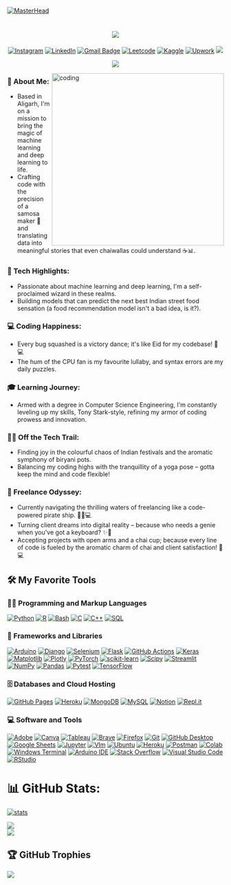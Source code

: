 [![MasterHead](https://digitalmarketingtrends.in/wp-content/uploads/2018/04/Future-of-Machine-Learning-in-Digital-Marketing-Gif.gif)](https://kashifmehdi.io)

<!--# Hey <img src="https://media.giphy.com/media/hvRJCLFzcasrR4ia7z/giphy.gif" width="40px">, I'm [Kashif!](https://github.com/kashifmehdi) -->
<h1 align="center">
  <a href="https://git.io/typing-svg">
    <img src="https://readme-typing-svg.herokuapp.com/?lines=Hello,+There!+👋;This+is+Kashif+Mehdi;Nice+to+meet+you!&center=true&size=31">
  </a>
</h1>

<div align="center">
  
  [![Instagram](https://img.shields.io/badge/Instagram-%23E4405F.svg?logo=Instagram&logoColor=white)](https://instagram.com/https://www.instagram.com/kashif._.mehdi/)
  [![LinkedIn](https://img.shields.io/badge/LinkedIn-%230077B5.svg?logo=linkedin&logoColor=white)](https://linkedin.com/in/www.linkedin.com/in/kashifmehdi)
  [![Gmail Badge](https://img.shields.io/badge/-kashifmehdi-c14438?style=flat&logo=Gmail&logoColor=white&link=mailto:kashifmehdi53@gmail.com)](mailto:kashifmehdi53@gmail.com)
  [![Leetcode](https://img.shields.io/badge/-LeetCode-FFA116?styleflat&logo=LeetCode&logoColor=black)](https://www.leetcode.com/https://leetcode.com/kashifmehdi53/)
  [![Kaggle](https://img.shields.io/badge/Kaggle-20BEFF?style=flat&logo=Kaggle&logoColor=white)](https://kaggle.com/https://www.kaggle.com/kashifmehdi13)
  [![Upwork](https://img.shields.io/badge/UpWork-6FDA44?style=flat&logo=Upwork&logoColor=white)](https://www.upwork.com/freelancers/~018c989c49e49ebcaa)
  ![](https://komarev.com/ghpvc/?username=kashifmehdi&style=flat&color=828bed)
  
</div>

<div align="center">
  
  ![](https://quotes-github-readme.vercel.app/api?type=horizontal&theme=radical)
  
</div>


<img align="right" alt="coding" width= 400 src="https://user-images.githubusercontent.com/75851313/151668395-5591532b-28da-46a6-9476-7c9694bcb60e.gif">


<h3 align="left">🚀 About Me:</h3>
<ul>
    <li>Based in Aligarh, I'm on a mission to bring the magic of machine learning and deep learning to life.</li>
    <li>Crafting code with the precision of a samosa maker 🥟 and translating data into meaningful stories that even chaiwallas could understand ☕📊.</li>
</ul>
<h3 align="left">🤖 Tech Highlights:</h3>
<ul>
    <li>Passionate about machine learning and deep learning, I'm a self-proclaimed wizard in these realms.</li>
    <li>Building models that can predict the next best Indian street food sensation (a food recommendation model isn't a bad idea, is it?).</li>
</ul>
<h3 align="left">💻 Coding Happiness:</h3>
<ul>
    <li>Every bug squashed is a victory dance; it's like Eid for my codebase! 🎉💻</li>
    <li>The hum of the CPU fan is my favourite lullaby, and syntax errors are my daily puzzles.</li>
</ul>
<h3 align="left">🎓 Learning Journey:</h3>
<ul>
    <li>Armed with a degree in Computer Science Engineering, I'm constantly leveling up my skills, Tony Stark-style, refining my armor of coding prowess and innovation.</li>
</ul>
<h3 align="left">👩‍💻 Off the Tech Trail:</h3>
<ul>
    <li>Finding joy in the colourful chaos of Indian festivals and the aromatic symphony of biryani pots.</li>
    <li>Balancing my coding highs with the tranquillity of a yoga pose – gotta keep the mind and code flexible!</li>
</ul>
<h3 align="left">💼 Freelance Odyssey:</h3>
<ul>
    <li>Currently navigating the thrilling waters of freelancing like a code-powered pirate ship. 🏴‍☠️💻</li>
    <li>Turning client dreams into digital reality – because who needs a genie when you've got a keyboard? ✨🧞</li>
    <li>Accepting projects with open arms and a chai cup; because every line of code is fueled by the aromatic charm of chai and client satisfaction! 🍵💻</li>
</ul>


  <summary><h2>🛠️ My Favorite Tools</h2></summary>
  <!-- Some badges are from https://github.com/Ileriayo/markdown-badges -->

  <h3>👨‍💻 Programming and Markup Languages</h3>

  <p>
      <a href="https://github.com/search?q=user%3ADenverCoder1+language%3Apython"><img alt="Python" src="https://img.shields.io/badge/Python-14354C.svg?logo=python&logoColor=white"></a>
      <a href="https://github.com/search?q=user%3ADenverCoder1+language%3Ar"><img alt="R" src="https://img.shields.io/badge/R-276DC3.svg?logo=r&logoColor=white"></a>
      <a href="https://github.com/search?q=user%3ADenverCoder1+language%3Abash"><img alt="Bash" src="https://img.shields.io/badge/Bash-121011.svg?logo=gnu-bash&logoColor=white"></a>
      <a href="https://github.com/search?q=user%3ADenverCoder1+language%3Ac"><img alt="C" src="https://custom-icon-badges.demolab.com/badge/C-03599C.svg?logo=c-in-hexagon&logoColor=white"></a>
      <a href="https://github.com/search?q=user%3ADenverCoder1+language%3Acpp"><img alt="C++" src="https://custom-icon-badges.demolab.com/badge/C++-9C033A.svg?logo=cpp2&logoColor=white"></a>
      <a href="https://github.com/search?q=user%3ADenverCoder1+language%3Asql"><img alt="SQL" src="https://custom-icon-badges.demolab.com/badge/SQL-025E8C.svg?logo=database&logoColor=white"></a>
    
  </p>

  <h3>🧰 Frameworks and Libraries</h3>

  <p>
      <a href="#"><img alt="Arduino" src="https://img.shields.io/badge/-Arduino-00979D?logo=Arduino&logoColor=white"></a>
      <a href="#"><img alt="Django" src="https://img.shields.io/badge/django-%23092E20.svg?style=flat&logo=django&logoColor=white"></a> 
      <a href="#"><img alt="Selenium" src="https://img.shields.io/badge/Selenium-43B02A?style=flat&logo=Selenium&logoColor=white"></a>
      <a href="#"><img alt="Flask" src="https://img.shields.io/badge/Flask-000000.svg?logo=flask&logoColor=white"></a>
      <a href="#"><img alt="GitHub Actions" src="https://img.shields.io/badge/GitHub%20Actions-2671E5.svg?logo=github%20actions&logoColor=white"></a>
      <a href="#"><img alt="Keras" src="https://img.shields.io/badge/Keras-%23D00000.svg?style=flat&logo=Keras&logoColor=white"></a>
      <a href="#"><img alt="Matplotlib" src="https://img.shields.io/badge/Matplotlib-%23ffffff.svg?style=flat&logo=Matplotlib&logoColor=black"></a> 
      <a href="#"><img alt="Plotly" src="https://img.shields.io/badge/Plotly-%233F4F75.svg?style=flat&logo=plotly&logoColor=white"></a>
      <a href="#"><img alt="PyTorch" src="https://img.shields.io/badge/PyTorch-%23EE4C2C.svg?style=flat&logo=PyTorch&logoColor=white"></a>
      <a href="#"><img alt="scikit-learn" src="https://img.shields.io/badge/scikit--learn-%23F7931E.svg?style=flat&logo=scikit-learn&logoColor=white"></a>
      <a href="#"><img alt="Scipy" src="https://img.shields.io/badge/SciPy-%230C55A5.svg?style=flat&logo=scipy&logoColor=%white"></a>
      <a href="#"><img alt="Streamlit" src="https://img.shields.io/badge/Streamlit-FF4B4B?style=flat&logo=Streamlit&logoColor=white"></a>
      <a href="#"><img alt="NumPy" src="https://img.shields.io/badge/Numpy-013243.svg?logo=numpy&logoColor=white"></a>
      <a href="#"><img alt="Pandas" src="https://img.shields.io/badge/Pandas-150458.svg?logo=pandas&logoColor=white"></a>
      <a href="#"><img alt="Pytest" src="https://img.shields.io/badge/Pytest-0A9EDC.svg?logo=pytest&logoColor=white"></a>
      <a href="#"><img alt="TensorFlow" src="https://img.shields.io/badge/TensorFlow-FF6F00.svg?logo=TensorFlow&logoColor=white"></a>
  </p>

  <h3>🗄️ Databases and Cloud Hosting</h3>

  <p>
      <a href="#"><img alt="GitHub Pages" src="https://img.shields.io/badge/GitHub%20Pages-327FC7.svg?logo=github&logoColor=white"></a>
      <a href="#"><img alt="Heroku" src="https://img.shields.io/badge/Heroku-430098.svg?logo=heroku&logoColor=white"></a>
      <a href="#"><img alt="MongoDB" src ="https://img.shields.io/badge/MongoDB-4ea94b.svg?logo=mongodb&logoColor=white"></a>
      <a href="#"><img alt="MySQL" src="https://img.shields.io/badge/MySQL-00f.svg?logo=mysql&logoColor=white"></a>
      <a href="#"><img alt="Notion" src="https://img.shields.io/badge/Notion-010101.svg?logo=notion&logoColor=white"></a>
      <a href="#"><img alt="Repl.it" src="https://img.shields.io/badge/Repl.it-0D101E.svg?logo=Replit&logoColor=white"></a>
 
  </p>

  <h3>💻 Software and Tools</h3>

  <p>
      <a href="#"><img alt="Adobe" src="https://img.shields.io/badge/Adobe-FF0000.svg?logo=adobe&logoColor=white"></a>
     	<a href="#"><img alt="Canva" src="https://img.shields.io/badge/Canva-%2300C4CC.svg?&style=flat&logo=Canva&logoColor=white"></a>
      <a href="#"><img alt="Tableau" src="https://img.shields.io/badge/Tableau-E97627?style=flat&logo=Tableau&logoColor=white"></a>
      <a href="#"><img alt="Brave" src="https://img.shields.io/badge/-Brave-FB542B?logo=brave&logoColor=white"></a>
     	<a href="#"><img alt="Firefox" src="https://img.shields.io/badge/Firefox_Browser-FF7139?style=flat&logo=Firefox-Browser&logoColor=white"></a>
      <a href="#"><img alt="Git" src="https://img.shields.io/badge/Git-F05033.svg?logo=git&logoColor=white"></a>
      <a href="#"><img alt="GitHub Desktop" src="https://img.shields.io/badge/GitHub%20Desktop-8034A9.svg?logo=github&logoColor=white"></a>
      <a href="#"><img alt="Google Sheets" src="https://img.shields.io/badge/Sheets-34A853.svg?logo=google%20sheets&logoColor=white"></a>
      <a href="#"><img alt="Jupyter" src="https://img.shields.io/badge/Jupyter-F37626.svg?logo=Jupyter&logoColor=white"></a>
      <a href="#"><img alt="VIm" src="https://img.shields.io/badge/VIM-%2311AB00.svg?style=flat&logo=vim&logoColor=white"></a>
      <a href="#"><img alt="Ubuntu" src="https://img.shields.io/badge/Ubuntu-E95420?style=flat&logo=ubuntu&logoColor=white"></a>
      <a href="#"><img alt="Heroku" src="https://img.shields.io/badge/heroku-%23430098.svg?style=flat&logo=heroku&logoColor=white"></a>
      <a href="#"><img alt="Postman" src="https://img.shields.io/badge/Postman-FF6C37?logo=postman&logoColor=white"></a>
      <a href="#"><img alt="Colab" src="https://img.shields.io/badge/Colab-F9AB00?style=flat&logo=googlecolab&color=525252"></a>
      <a href="#"><img alt="Windows Terminal" src="https://img.shields.io/badge/Windows%20Terminal-%234D4D4D.svg?style=flat&logo=windows-terminal&logoColor=white"></a>
     <a href="#"><img alt="Arduino IDE" src="https://img.shields.io/badge/Arduino_IDE-00979D?style=flat&logo=arduino&logoColor=white"></a>
      <a href="#"><img alt="Stack Overflow" src="https://img.shields.io/badge/-Stack%20Overflow-FE7A16?logo=stack-overflow&logoColor=white"></a>
      <a href="#"><img alt="Visual Studio Code" src="https://img.shields.io/badge/Visual%20Studio%20Code-0078d7.svg?logo=visual-studio-code&logoColor=white"></a>
     	 <a href="#"><img alt="RStudio" src="https://img.shields.io/badge/RStudio-75AADB?style=flat&logo=RStudio&logoColor=white"></a>
  </p>


# 📊 GitHub Stats:
<p>
 <a href="#"><img alt="stats" src="https://github-profile-summary-cards.vercel.app/api/cards/profile-details?username=kashifmehdi&theme=radical"></a>
</p>

![](https://github-readme-streak-stats.herokuapp.com/?user=kashifmehdi&theme=radical&hide_border=false)<br/>
![](https://github-readme-stats.vercel.app/api/top-langs/?username=kashifmehdi&theme=radical&hide_border=false&include_all_commits=false&count_private=false&layout=compact)

  
## 🏆 GitHub Trophies
![](https://github-profile-trophy.vercel.app/?username=kashifmehdi&theme=radical&no-frame=false&no-bg=false&margin-w=4)


